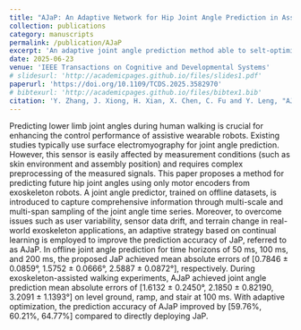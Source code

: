 ```yaml
---
title: "AJaP: An Adaptive Network for Hip Joint Angle Prediction in Assistive Walking with Continual Learning"
collection: publications
category: manuscripts
permalink: /publication/AJaP
excerpt: 'An adaptive joint angle prediction method able to selt-optimize under real world.'
date: 2025-06-23
venue: 'IEEE Transactions on Cognitive and Developmental Systems'
# slidesurl: 'http://academicpages.github.io/files/slides1.pdf'
paperurl: 'https://doi.org/10.1109/TCDS.2025.3582970'
# bibtexurl: 'http://academicpages.github.io/files/bibtex1.bib'
citation: 'Y. Zhang, J. Xiong, H. Xian, X. Chen, C. Fu and Y. Leng, "AJaP: An Adaptive Network for Hip Joint Angle Prediction in Assistive Walking with Continual Learning," in IEEE Transactions on Cognitive and Developmental Systems, doi: 10.1109/TCDS.2025.3582970.'
---
```

Predicting lower limb joint angles during human walking is crucial for enhancing the control performance of assistive wearable robots. Existing studies typically use surface electromyography for joint angle prediction. However, this sensor is easily affected by measurement conditions (such as skin environment and assembly position) and requires complex preprocessing of the measured signals. This paper proposes a method for predicting future hip joint angles using only motor encoders from exoskeleton robots. A joint angle predictor, trained on offline datasets, is introduced to capture comprehensive information through multi-scale and multi-span sampling of the joint angle time series. Moreover, to overcome issues such as user variability, sensor data drift, and terrain change in real-world exoskeleton applications, an adaptive strategy based on continual learning is employed to improve the prediction accuracy of JaP, referred to as AJaP. In offline joint angle prediction for time horizons of 50 ms, 100 ms, and 200 ms, the proposed JaP achieved mean absolute errors of [0.7846 ± 0.0859°, 1.5752 ± 0.0666°, 2.5887 ± 0.0872°], respectively. During exoskeleton-assisted walking experiments, AJaP achieved joint angle prediction mean absolute errors of [1.6132 ± 0.2450°, 2.1850 ± 0.82190, 3.2091 ± 1.1393°] on level ground, ramp, and stair at 100 ms. With adaptive optimization, the prediction accuracy of AJaP improved by [59.76%, 60.21%, 64.77%] compared to directly deploying JaP.